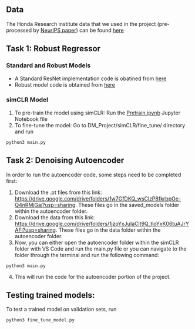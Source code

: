 ## Data
The Honda Research institute data that we used in the project (pre-processed by [NeurIPS paper](https://proceedings.neurips.cc/paper/2021/hash/dce8af15f064d1accb98887a21029b08-Abstract.html)) can be found [here](https://drive.google.com/file/d/1Xi0mA_mAj9Emp8DqUX45jyLqJDDQZGZQ/view)

## Task 1: Robust Regressor
### Standard and Robust Models
- A Standard ResNet implementation code is obatined from [here](https://github.com/aladdinpersson/Machine-Learning-Collection/blob/master/ML/Pytorch/CNN_architectures/pytorch_resnet.py)
- Robust model code is obtained from [here](https://github.com/YuShen0118/SAAP_Auto-driving_Platform/tree/785f899fb3b3ad92075318f9fcb69b8e09597202)

### simCLR Model

1. To pre-train the model using simCLR: Run the [Pretrain.ipynb](simCLR/pre_train/Pre-train.ipynb) Jupyter Notebook file
2. To fine-tune the model: Go to DM_Project/simCLR/fine_tune/ directory and run
```
python3 main.py
```

## Task 2: Denoising Autoencoder
In order to run the autoencoder code, some steps need to be completed first:
1. Download the .pt files from this link: https://drive.google.com/drive/folders/1w7GfDKQ_wsClzP8fkrbpOe-Q4nRMjGaj?usp=sharing. These files go in the saved_models folder within the autoencoder folder.
2. Download the data from this link: https://drive.google.com/drive/folders/1jzoYxJuIaClt9Q_tloYxK06tuAJrYAFi?usp=sharing. These files go in the data folder within the autoencoder folder.
3. Now, you can either open the autoencoder folder within the simCLR folder with VS Code and run the main.py file or you can navigate to the folder through the terminal and run the following command:
```
python3 main.py
```
4. This will run the code for the autoencoder portion of the project.


## Testing trained models: 
To test a trained model on validation sets, run 
```
python3 fine_tune_model.py
```
